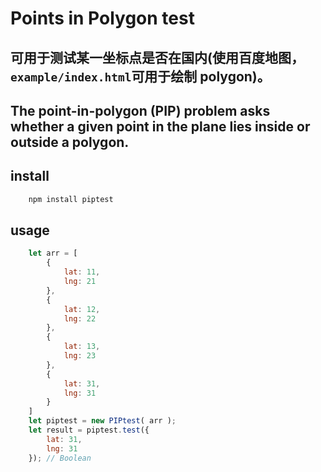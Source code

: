 # Points in Polygon test
## 可用于测试某一坐标点是否在国内(使用百度地图，`example/index.html`可用于绘制 polygon)。
## The point-in-polygon (PIP) problem asks whether a given point in the plane lies inside or outside a polygon.

## install
```bash
    npm install piptest
```

## usage
```javascript
    let arr = [
        {
            lat: 11,
            lng: 21
        },
        {
            lat: 12,
            lng: 22
        },
        {
            lat: 13,
            lng: 23
        },
        {
            lat: 31,
            lng: 31
        }
    ]
    let piptest = new PIPtest( arr );
    let result = piptest.test({
        lat: 31,
        lng: 31
    }); // Boolean
```
